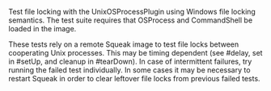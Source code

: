 Test file locking with the UnixOSProcessPlugin using Windows file locking semantics. The test suite requires that OSProcess and CommandShell be loaded in the image.

These tests rely on a remote Squeak image to test file locks between cooperating Unix processes. This may be timing dependent (see #delay, set in #setUp, and cleanup in #tearDown). In case of intermittent failures, try running the failed test individually. In some cases it may be necessary to restart Squeak in order to clear leftover file locks from previous failed tests.